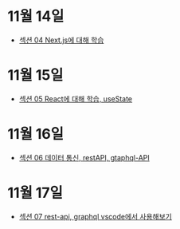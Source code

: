 # 11월 14일

- <a href="https://www.notion.so/Day-1-42b3ed03f2734a18aee255ef36fe7291?pvs=4"> 섹션 04 Next.js에 대해 학습
  </a>

# 11월 15일

- <a href="https://www.notion.so/Day2-2fca4990f4274c63b8aa56e01621731d?pvs=4">섹션 05 React에 대해 학습, useState
  </a>

# 11월 16일

- <a href="https://www.notion.so/Day3-7bc2e4a8d4bd40ceb4e7c3f1c85543f7?pvs=4">섹션 06 데이터 통신, restAPI, gtaphql-API
  </a>

# 11월 17일

- <a href="https://www.notion.so/Day4-a7e961b3c69b4d8f92e54f0d50aeecfb">섹션 07 rest-api, graphql vscode에서 사용해보기
  </a>
